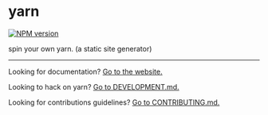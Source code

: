 # yarn

[![NPM version](https://badge.fury.io/js/yarnjs.svg)](http://badge.fury.io/js/yarnjs)

spin your own yarn.  (a static site generator)

---

Looking for documentation? [Go to the website.](http://yarnjs.github.io/)

Looking to hack on yarn? [Go to DEVELOPMENT.md.](development.md)

Looking for contributions guidelines? [Go to CONTRIBUTING.md.](contributing.md)